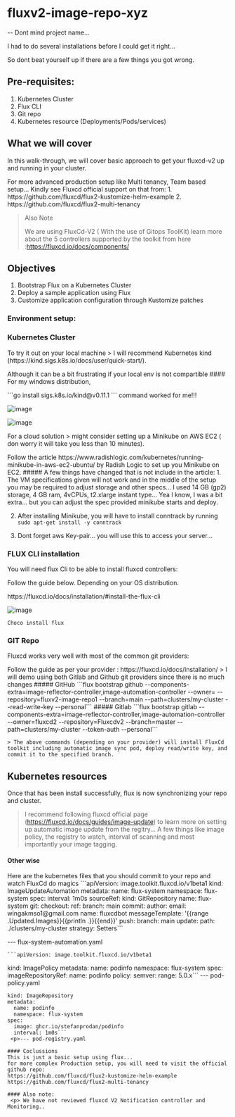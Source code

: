 # fluxv2-image-repo-xyz
-- Dont mind project name... 
 <p> I had to do several installations before I could get it right...
 <p> So dont beat yourself up if there are a few things you got wrong.

## Pre-requisites:
1. Kubernetes Cluster
2. Flux CLI
3. Git repo
4. Kubernetes resource (Deployments/Pods/services)

## What we will cover
In this walk-through, we will cover basic approach to get your fluxcd-v2 up and running in your cluster. 
 <p> For more advanced production setup like Multi tenancy, Team based setup... Kindly see Fluxcd
official support on that from:
1. https://github.com/fluxcd/flux2-kustomize-helm-example
2. https://github.com/fluxcd/flux2-multi-tenancy

> Also Note  <p>We are using FluxCd-V2 ( With the use of Gitops ToolKit) learn more about the 5 controllers supported by the toolkit from here :https://fluxcd.io/docs/components/ 

## Objectives
1. Bootstrap Flux on a Kubernetes Cluster
2. Deploy a sample application using Flux
3. Customize application configuration through Kustomize patches

### Environment setup:
 ### Kubernetes Cluster
 <p> To try it out on your local machine
 > I will recommend Kubernetes kind (https://kind.sigs.k8s.io/docs/user/quick-start/).
  <p> Although it can be a bit frustrating if your local env is not compartible
 #### For my windows distribution,
  <p> ```go install sigs.k8s.io/kind@v0.11.1 ``` command worked for me!!!
 
  ![image](https://user-images.githubusercontent.com/17796294/146667928-85b705b0-25b4-47d0-b1cf-1b3f2e9a8a97.png)

 
 ![image](https://user-images.githubusercontent.com/17796294/146666565-9b9f87c7-61a3-4dbc-80e1-c2605444245d.png)
 
 <p> For a cloud solution
  > might consider setting up a Minikube on AWS EC2 ( don worry it will take you less than 10 minutes).
  <p> Follow the article https://www.radishlogic.com/kubernetes/running-minikube-in-aws-ec2-ubuntu/ by Radish Logic to set up you Minikube on EC2.
 ##### A few things have changed that is not include in the article:
  1. The VM specifications given will not work and in the middle of the setup you may be required to adjust storage and other specs...
  I used 14 GB (gp2) storage, 4 GB ram, 4vCPUs, t2.xlarge instant type... Yea I know, I was a bit extra... but you can adjust the spec provided minikube starts and deploy.
  
  2. After installing Minikube, you will have to install conntrack by running ```sudo apt-get install -y conntrack```
  
  3. Dont forget aws Key-pair... you will use this to access your server...
  
 
 ### FLUX CLI installation
 <p> You will need flux Cli to be able to install fluxcd controllers:
 <p> Follow the guide below. Depending on your OS distribution.
 <p> https://fluxcd.io/docs/installation/#install-the-flux-cli

 ![image](https://user-images.githubusercontent.com/17796294/146667960-632200fe-9308-47c6-a0da-84c5fc50b901.png)

 ```Choco install flux```
 
### GIT Repo
  <p> Fluxcd works very well with most of the common git providers: 
  <p> Follow the guide as per your provider : https://fluxcd.io/docs/installation/
 > I will demo using both Gitlab and Github git providers since there is no much changes
##### GitHub 
   ```flux bootstrap github --components-extra=image-reflector-controller,image-automation-controller --owner=<git username eg winniegakuru> --repository=fluxv2-image-repo1   --branch=main   --path=clusters/my-cluster  --read-write-key   --personal```
##### Gitlab
    ```flux bootstrap gitlab --components-extra=image-reflector-controller,image-automation-controller --owner=fluxcd2  --repository=Fluxcdv2   --branch=master   --path=clusters/my-cluster   --token-auth --personal```
    
    > The above commands (depending on your provider) will install FluxCd toolkit including automatic image sync pod, deploy read/write key, and commit it to the specified branch.
   
  ## Kubernetes resources
 <p> Once that has been install successfully, flux is now synchronizing  your repo and cluster.
     
  >   I recommend  following fluxcd official page (https://fluxcd.io/docs/guides/image-update) to learn more on setting up automatic image update from the regitry...
     A few things like image policy, the registry to watch, interval of scanning and most importantly your image tagging.
     
  #### Other wise 
   <p>   Here are the kubernetes files that you should commit to your repo and watch FluxCd do magics
     ```apiVersion: image.toolkit.fluxcd.io/v1beta1
kind: ImageUpdateAutomation
metadata:
  name: flux-system
  namespace: flux-system
spec:
  interval: 1m0s
  sourceRef:
    kind: GitRepository
    name: flux-system
  git:
    checkout:
      ref:
        branch: main
    commit:
      author:
        email: wingakmso1@gmail.com
        name: fluxcdbot
      messageTemplate: '{{range .Updated.Images}}{{println .}}{{end}}'
    push:
      branch: main
  update:
    path: ./clusters/my-cluster
    strategy: Setters```
    <p> --- flux-system-automation.yaml
    
    ```apiVersion: image.toolkit.fluxcd.io/v1beta1
kind: ImagePolicy
metadata:
  name: podinfo
  namespace: flux-system
spec:
  imageRepositoryRef:
    name: podinfo
  policy:
    semver:
      range: 5.0.x```
--- pod-policy.yaml

```apiVersion: image.toolkit.fluxcd.io/v1beta1
kind: ImageRepository
metadata:
  name: podinfo
  namespace: flux-system
spec:
  image: ghcr.io/stefanprodan/podinfo
  interval: 1m0s```
 <p>--- pod-registry.yaml

#### Coclussions
This is just a basic setup using flux...
for more complex Production setup, you will need to visit the official github repo: 
https://github.com/fluxcd/flux2-kustomize-helm-example
https://github.com/fluxcd/flux2-multi-tenancy

#### Also note:
 <p> We have not reviewed fluxcd V2 Notification controller and Monitoring.. 
   
